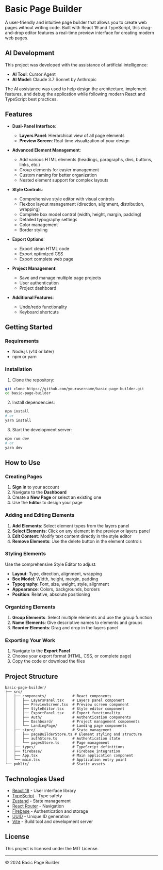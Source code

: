 # Basic Page Builder

A user-friendly and intuitive page builder that allows you to create web pages without writing code. Built with React 19 and TypeScript, this drag-and-drop editor features a real-time preview interface for creating modern web pages.

## AI Development

This project was developed with the assistance of artificial intelligence:

- **AI Tool**: Cursor Agent
- **AI Model**: Claude 3.7 Sonnet by Anthropic

The AI assistance was used to help design the architecture, implement features, and debug the application while following modern React and TypeScript best practices.

## Features

- **Dual-Panel Interface**:
  - **Layers Panel**: Hierarchical view of all page elements
  - **Preview Screen**: Real-time visualization of your design
- **Advanced Element Management**:
  - Add various HTML elements (headings, paragraphs, divs, buttons, links, etc.)
  - Group elements for easier management
  - Custom naming for better organization
  - Nested element support for complex layouts
- **Style Controls**:
  - Comprehensive style editor with visual controls
  - Flexbox layout management (direction, alignment, distribution, wrapping)
  - Complete box model control (width, height, margin, padding)
  - Detailed typography settings
  - Color management
  - Border styling
- **Export Options**:
  - Export clean HTML code
  - Export optimized CSS
  - Export complete web page
- **Project Management**:

  - Save and manage multiple page projects
  - User authentication
  - Project dashboard

- **Additional Features**:
  - Undo/redo functionality
  - Keyboard shortcuts

## Getting Started

### Requirements

- Node.js (v14 or later)
- npm or yarn

### Installation

1. Clone the repository:

```bash
git clone https://github.com/yourusername/basic-page-builder.git
cd basic-page-builder
```

2. Install dependencies:

```bash
npm install
# or
yarn install
```

3. Start the development server:

```bash
npm run dev
# or
yarn dev
```

## How to Use

### Creating Pages

1. **Sign in** to your account
2. Navigate to the **Dashboard**
3. Create a **New Page** or select an existing one
4. Use the **Editor** to design your page

### Adding and Editing Elements

1. **Add Elements**: Select element types from the layers panel
2. **Select Elements**: Click on any element in the preview or layers panel
3. **Edit Content**: Modify text content directly in the style editor
4. **Remove Elements**: Use the delete button in the element controls

### Styling Elements

Use the comprehensive Style Editor to adjust:

- **Layout**: Type, direction, alignment, wrapping
- **Box Model**: Width, height, margin, padding
- **Typography**: Font, size, weight, style, alignment
- **Appearance**: Colors, backgrounds, borders
- **Position**: Relative, absolute positioning

### Organizing Elements

1. **Group Elements**: Select multiple elements and use the group function
2. **Name Elements**: Give descriptive names to elements and groups
3. **Reorder Elements**: Drag and drop in the layers panel

### Exporting Your Work

1. Navigate to the **Export Panel**
2. Choose your export format (HTML, CSS, or complete page)
3. Copy the code or download the files

## Project Structure

```
basic-page-builder/
├── src/
│   ├── components/            # React components
│   │   ├── LayersPanel.tsx    # Layers panel component
│   │   ├── PreviewScreen.tsx  # Preview screen component
│   │   ├── StyleEditor.tsx    # Style editor component
│   │   ├── ExportPanel.tsx    # Export functionality
│   │   ├── Auth/              # Authentication components
│   │   ├── Dashboard/         # Project management components
│   │   └── LandingPage/       # Landing page components
│   ├── store/                 # State management
│   │   ├── pageBuilderStore.ts # Element styling and structure
│   │   ├── authStore.ts       # Authentication state
│   │   └── pagesStore.ts      # Page management
│   ├── types/                 # TypeScript definitions
│   ├── firebase/              # Firebase integration
│   ├── App.tsx                # Main application component
│   └── main.tsx               # Application entry point
└── public/                    # Static assets
```

## Technologies Used

- [React 19](https://react.dev/) - User interface library
- [TypeScript](https://www.typescriptlang.org/) - Type safety
- [Zustand](https://github.com/pmndrs/zustand) - State management
- [React Router](https://reactrouter.com/) - Navigation
- [Firebase](https://firebase.google.com/) - Authentication and storage
- [UUID](https://github.com/uuidjs/uuid) - Unique ID generation
- [Vite](https://vitejs.dev/) - Build tool and development server

## License

This project is licensed under the MIT License.

---

© 2024 Basic Page Builder
